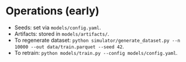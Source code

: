 # Operations (early)

- Seeds: set via `models/config.yaml`.
- Artifacts: stored in `models/artifacts/`.
- To regenerate dataset: `python simulator/generate_dataset.py --n 10000 --out data/train.parquet --seed 42`.
- To retrain: `python models/train.py --config models/config.yaml`.
